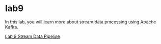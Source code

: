 # lab9

In this lab, you will learn more about stream data processing using Apache Kafka. 

[Lab 9 Stream Data Pipeline](./lab9%20stream_data_pipeline_1.md)
